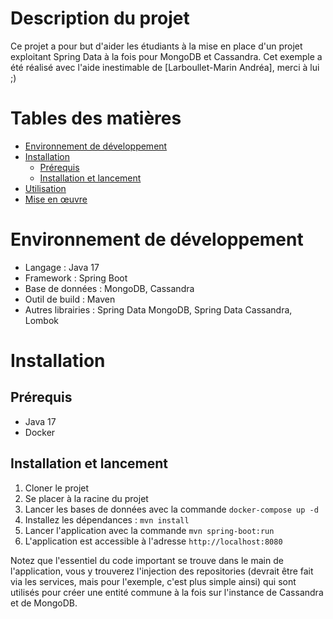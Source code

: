 Description du projet
=

Ce projet a pour but d'aider les étudiants à la mise en place d'un projet exploitant Spring Data à la fois pour MongoDB et Cassandra.
Cet exemple a été réalisé avec l'aide inestimable de [Larboullet-Marin Andréa], merci à lui ;)


Tables des matières
=

   * [Environnement de développement](#environnement-de-développement)
   * [Installation](#installation)
      * [Prérequis](#prérequis)
      * [Installation et lancement](#installation-et-lancement)
   * [Utilisation](#utilisation)
   * [Mise en œuvre](#mise-en-œuvre)

Environnement de développement
=

- Langage : Java 17
- Framework : Spring Boot
- Base de données : MongoDB, Cassandra
- Outil de build : Maven
- Autres librairies : Spring Data MongoDB, Spring Data Cassandra, Lombok

Installation
=
## Prérequis

- Java 17
- Docker

## Installation et lancement

1. Cloner le projet
2. Se placer à la racine du projet
3. Lancer les bases de données avec la commande `docker-compose up -d`
4. Installez les dépendances : `mvn install`
5. Lancer l'application avec la commande `mvn spring-boot:run`
6. L'application est accessible à l'adresse `http://localhost:8080`

Notez que l'essentiel du code important se trouve dans le main de l'application, vous y trouverez l'injection des repositories (devrait être fait via les services, mais pour l'exemple, c'est plus simple ainsi) qui sont utilisés pour créer une entité commune à la fois sur l'instance de Cassandra et de MongoDB.




